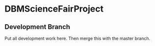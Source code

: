 # DBMScienceFairProject

## Development Branch

Put all development work here. Then merge this with the master branch.
